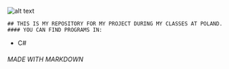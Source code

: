 ![alt text](https://www.pwste.edu.pl/wp-content/uploads/2016/12/PWSTE_DLA-MEDI%C3%93W_2.png)

```
## THIS IS MY REPOSITORY FOR MY PROJECT DURING MY CLASSES AT POLAND.
#### YOU CAN FIND PROGRAMS IN:

```
* C#







###### MADE WITH MARKDOWN
